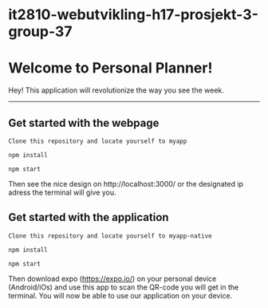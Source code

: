 # it2810-webutvikling-h17-prosjekt-3-group-37

Welcome to Personal Planner!
===================


Hey! This application will revolutionize the way you see the week.

----------


Get started with the webpage
-------------

```
Clone this repository and locate yourself to myapp
```
```
npm install
```
```
npm start
```
Then see the nice design on http://localhost:3000/ or the designated ip adress
the terminal will give you.


Get started with the application
-------------

```
Clone this repository and locate yourself to myapp-native
```
```
npm install
```
```
npm start
```
Then download expo (https://expo.io/) on your personal device (Android/iOs)
and use this app to scan the QR-code you will get in the terminal.
You will now be able to use our application on your device.
